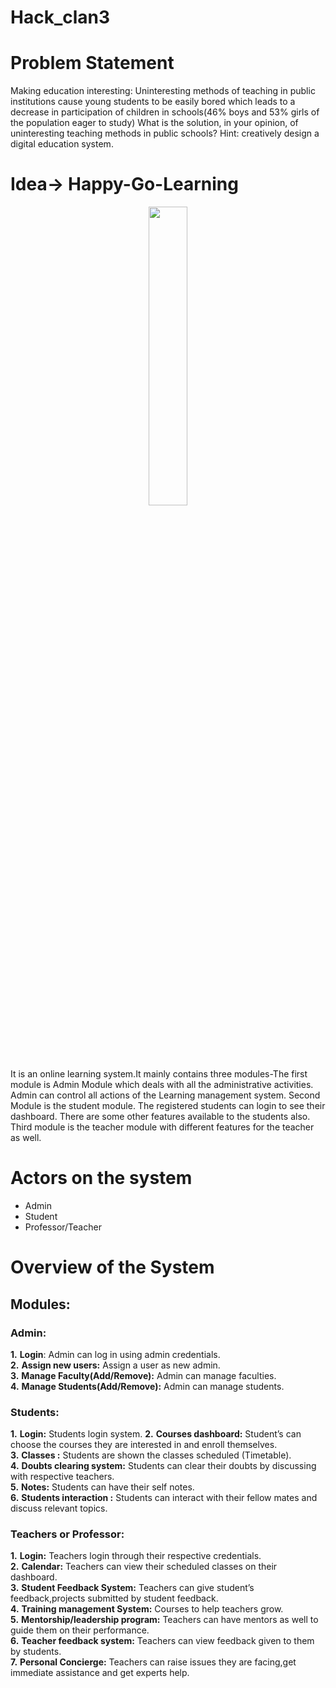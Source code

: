 # Hack_clan3

# Problem Statement
Making education interesting:
Uninteresting methods of teaching in public institutions cause young students to be easily bored which leads to a decrease in participation of children in schools(46% boys and 53% girls of the population eager to study) What is the solution, in your opinion, of uninteresting teaching methods in public schools? Hint: creatively design a digital education system.

# Idea-> Happy-Go-Learning
<p align="center"><img width=35% src="https://media1.tenor.com/images/37fc501975d23bf9bae452244c238106/tenor.gif?itemid=15730167"></p>

It is an online learning  system.It mainly contains three modules-The first module is Admin Module which deals with all the administrative activities. Admin can control all actions of the Learning management system. Second Module is the student module. The registered students can login to see their dashboard. There are some other features available to the students also. Third module is the teacher module with different features for the teacher as well.

# Actors on the system
<ul>
  <li>Admin</li>
<li>Student</li>
<li>Professor/Teacher</li>
 </ul>

# Overview of the System
## Modules:
### Admin:
 **1.** **Login**: Admin can log in using admin credentials.<br>
 **2.** **Assign new users:** Assign a user as new admin.<br>
 **3.** **Manage Faculty(Add/Remove):** Admin can manage faculties.<br>
 **4.** **Manage Students(Add/Remove):** Admin can manage students.<br>

### Students:
**1.** **Login:** Students login system.
**2.** **Courses dashboard:** Student’s can choose the courses they are interested in and enroll themselves.<br>
**3.** **Classes :** Students are shown the classes scheduled (Timetable).<br>
**4.** **Doubts clearing system:** Students can clear their doubts by discussing with respective teachers.<br>
**5.** **Notes:** Students can have their self notes.<br>
**6.** **Students interaction :** Students can interact with their fellow mates and discuss relevant topics.<br>


### Teachers or Professor:
**1.** **Login:** Teachers login through their respective credentials.<br>
**2.** **Calendar:** Teachers can view their scheduled classes on their dashboard.<br>
**3.** **Student Feedback System:** Teachers can give student’s feedback,projects submitted by student feedback.<br>
**4.** **Training management System:** Courses to help teachers grow.<br>
**5.** **Mentorship/leadership program:** Teachers can have mentors as well to guide them on their performance.<br>
**6.** **Teacher feedback system:** Teachers can view feedback given to them by students.<br>
**7.** **Personal Concierge:** Teachers can raise issues they are facing,get immediate assistance and get experts help.<br>


